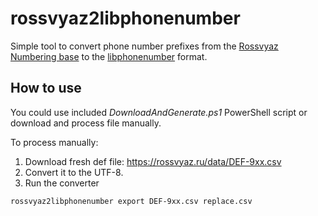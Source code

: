 # rossvyaz2libphonenumber

Simple tool to convert phone number prefixes from the [Rossvyaz Numbering base](https://rossvyaz.ru/deyatelnost/resurs-numeracii/vypiska-iz-reestra-sistemy-i-plana-numeracii) to the [libphonenumber](https://github.com/googlei18n/libphonenumber) format.

## How to use
You could use included *DownloadAndGenerate.ps1* PowerShell script or download and process file manually.

To process manually:
1. Download fresh def file: https://rossvyaz.ru/data/DEF-9xx.csv
2. Convert it to the UTF-8.
3. Run the converter 
```
rossvyaz2libphonenumber export DEF-9xx.csv replace.csv
```

